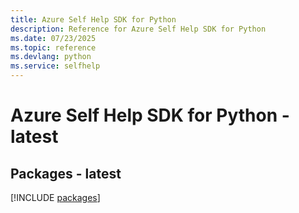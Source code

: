 ```yaml
---
title: Azure Self Help SDK for Python
description: Reference for Azure Self Help SDK for Python
ms.date: 07/23/2025
ms.topic: reference
ms.devlang: python
ms.service: selfhelp
---
```

# Azure Self Help SDK for Python - latest
## Packages - latest
[!INCLUDE [packages](self-help-index.md)]